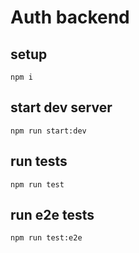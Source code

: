 # Auth backend

## setup
`npm i`

## start dev server
`npm run start:dev`

## run tests
`npm run test`

## run e2e tests
`npm run test:e2e`